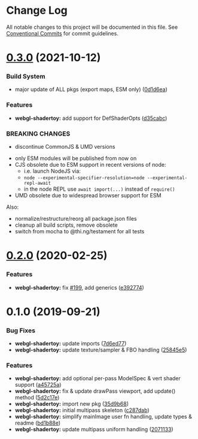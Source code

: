 # Change Log

All notable changes to this project will be documented in this file.
See [Conventional Commits](https://conventionalcommits.org) for commit guidelines.

# [0.3.0](https://github.com/thi-ng/umbrella/compare/@thi.ng/webgl-shadertoy@0.2.91...@thi.ng/webgl-shadertoy@0.3.0) (2021-10-12)


### Build System

* major update of ALL pkgs (export maps, ESM only) ([0d1d6ea](https://github.com/thi-ng/umbrella/commit/0d1d6ea9fab2a645d6c5f2bf2591459b939c09b6))


### Features

* **webgl-shadertoy:** add support for DefShaderOpts ([d35cabc](https://github.com/thi-ng/umbrella/commit/d35cabc3805b6c0c710778c21a45e6f13a477b7f))


### BREAKING CHANGES

* discontinue CommonJS & UMD versions

- only ESM modules will be published from now on
- CJS obsolete due to ESM support in recent versions of node:
  - i.e. launch NodeJS via:
  - `node --experimental-specifier-resolution=node --experimental-repl-await`
  - in the node REPL use `await import(...)` instead of `require()`
- UMD obsolete due to widespread browser support for ESM

Also:
- normalize/restructure/reorg all package.json files
- cleanup all build scripts, remove obsolete
- switch from mocha to @thi.ng/testament for all tests






#  [0.2.0](https://github.com/thi-ng/umbrella/compare/@thi.ng/webgl-shadertoy@0.1.4...@thi.ng/webgl-shadertoy@0.2.0) (2020-02-25)

###  Features

- **webgl-shadertoy:** fix [#199](https://github.com/thi-ng/umbrella/issues/199), add generics ([e392774](https://github.com/thi-ng/umbrella/commit/e392774945e4d29f145dba2fd17f99919b2c5fd5))

#  0.1.0 (2019-09-21)

###  Bug Fixes

- **webgl-shadertoy:** update imports ([7d6ed77](https://github.com/thi-ng/umbrella/commit/7d6ed77))
- **webgl-shadertoy:** update texture/sampler & FBO handling ([25845e5](https://github.com/thi-ng/umbrella/commit/25845e5))

###  Features

- **webgl-shadertoy:** add optional per-pass ModelSpec & vert shader support ([a45725a](https://github.com/thi-ng/umbrella/commit/a45725a))
- **webgl-shadertoy:** fix & update drawPass viewport, add update() method ([5d2c17e](https://github.com/thi-ng/umbrella/commit/5d2c17e))
- **webgl-shadertoy:** import new pkg ([35d9b68](https://github.com/thi-ng/umbrella/commit/35d9b68))
- **webgl-shadertoy:** initial multipass skeleton ([c287dab](https://github.com/thi-ng/umbrella/commit/c287dab))
- **webgl-shadertoy:** simplify mainImage user fn handling, update types & readme ([bd1b88e](https://github.com/thi-ng/umbrella/commit/bd1b88e))
- **webgl-shadertoy:** update multipass uniform handling ([2071133](https://github.com/thi-ng/umbrella/commit/2071133))

